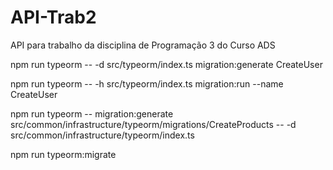 # API-Trab2

API para trabalho da disciplina de Programação 3 do Curso ADS

npm run typeorm -- -d src/typeorm/index.ts migration:generate CreateUser

npm run typeorm -- -h src/typeorm/index.ts migration:run --name CreateUser

npm run typeorm -- migration:generate src/common/infrastructure/typeorm/migrations/CreateProducts -- -d src/common/infrastructure/typeorm/index.ts

npm run typeorm:migrate
